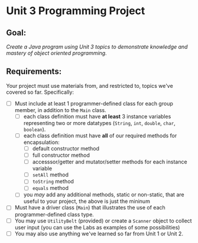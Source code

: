 # Unit 3 Programming Project #
## Goal: ##
_Create a Java program using Unit 3 topics to demonstrate knowledge and mastery of object oriented programming._
## Requirements: ##
Your project must use materials from, and restricted to, topics we've covered so far. Specifically: 
- [ ] Must include at least 1 programmer-defined class for each group member, in addition to the `Main` class.
  - [ ] each class definition must have **at least** 3 instance variables representing two or more datatypes (`String`, `int`, `double`, `char`, `boolean`).
  - [ ] each class definition must have **all** of our required methods for encapsulation:
	- [ ] default constructor method
	- [ ] full constructor method
	- [ ] accesssor/getter and mutator/setter methods for each instance variable
	- [ ] `setAll` method
	- [ ] `toString` method
	- [ ] `equals` method
  - [ ] you *may* add any additional methods, static or non-static, that are useful to your project, the above is just the mininum
- [ ] Must have a driver class (`Main`) that illustrates the use of each programmer-defined class type.
- [ ] You may use `UtilityBelt` (provided) or create a `Scanner` object to collect user input (you can use the Labs as examples of some possibilities)
- [ ] You may also use anything we've learned so far from Unit 1 or Unit 2.
